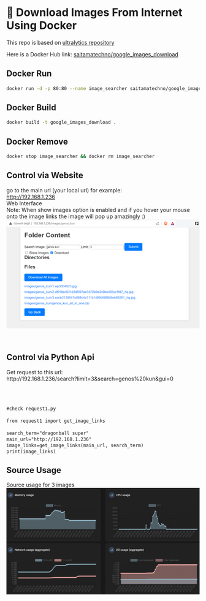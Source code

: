 # 🐳 Download Images From Internet Using Docker<br>

This repo is based on <a href="https://github.com/ultralytics/google-images-download">ultralytics repository</a><br>

Here is a Docker Hub link: <a href="https://hub.docker.com/r/saitamatechno/google_images_download">saitamatechno/google_images_download</a><br>

## Docker Run<br>

```bash
docker run -d -p 80:80 --name image_searcher saitamatechno/google_images_download:v1.0
```
## Docker Build<br>
```bash
docker build -t google_images_download .
```

## Docker Remove<br>
```bash
docker stop image_searcher && docker rm image_searcher
```
## Control via Website<br>
go to the main url (your local url) for example:<br>
http://192.168.1.236<br>
Web Interface<br>
Note: When show images option is enabled and if you hover your mouse onto the image links the image will pop up amazingly :) <br>
<img src="web_interface.png" alt="web interface">

<br>

## Control via Python Api<br>
<p>Get request to this url: <br>
http://192.168.1.236/search?limit=3&search=genos%20kun&gui=0</p>
<br>

<pre> <code>
#check request1.py

from request1 import get_image_links

search_term="dragonball super"
main_url="http://192.168.1.236"
image_links=get_image_links(main_url, search_term)
print(image_links)
</code></pre>

## Source Usage <br>
Source usage for 3 images <br>
<img src="source_usage_for3images.png" alt="source usage for 3 images"><br>
